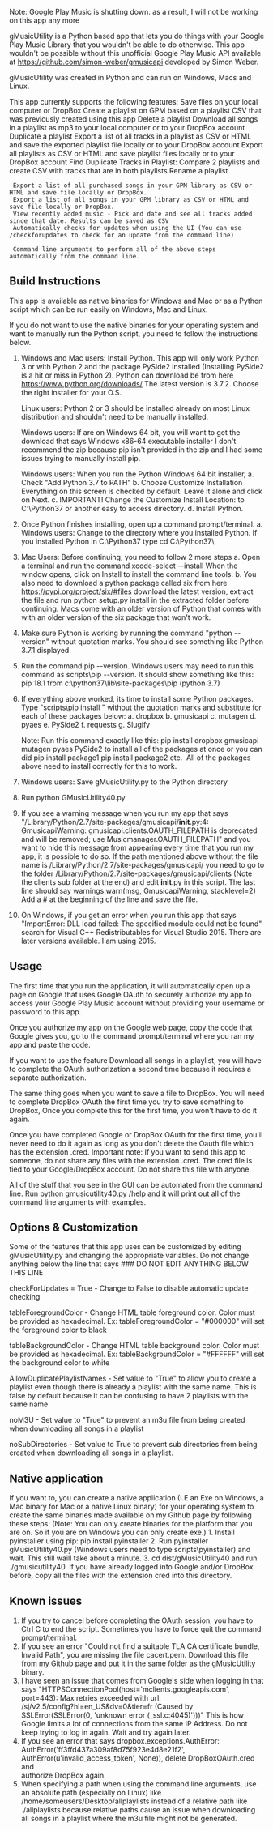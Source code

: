 Note: Google Play Music is shutting down. as a result, I will not be working on this app any more


gMusicUtility is a Python based app that lets you do things with your Google Play Music Library that you wouldn't be able to do otherwise. 
This app wouldn't be possible without this unofficial Google Play Music API available at https://github.com/simon-weber/gmusicapi developed by Simon Weber. 

gMusicUtility was created in Python and can run on Windows, Macs and Linux.

This app currently supports the following features:
     Save files on your local computer or DropBox
     Create a playlist on GPM based on a playlist CSV that was previously created using this app
     Delete a playlist
     Download all songs in a playlist as mp3 to your local computer or to your DropBox account
     Duplicate a playlist
     Export a list of all tracks in a playlist as CSV or HTML and save the exported playlist file locally or to your DropBox account
     Export all playlists as CSV or HTML and save playlist files locally or to your DropBox account
     Find Duplicate Tracks in Playlist: Compare 2 playlists and create CSV with tracks that are in both playlists
     Rename a playlist

     Export a list of all purchased songs in your GPM library as CSV or HTML and save file locally or DropBox.
     Export a list of all songs in your GPM library as CSV or HTML and save file locally or DropBox.
     View recently added music - Pick and date and see all tracks added since that date. Results can be saved as CSV
     Automatically checks for updates when using the UI (You can use /checkforupdates to check for an update from the command line) 

     Command line arguments to perform all of the above steps automatically from the command line.

Build Instructions
------------------
This app is available as native binaries for Windows and Mac or as a Python script which can be run easily on Windows, Mac and Linux.

If you do not want to use the native binaries for your operating system and want to manually run the Python script, 
you need to follow the instructions below.

1. Windows and Mac users: Install Python. This app will only work Python 3 or with Python 2 and the package PySide2 installed (Installing PySide2 is a hit or miss in Python 2).
   Python can download be from here https://www.python.org/downloads/ The latest version is 3.7.2. Choose the right installer for your O.S.
   
   Linux users: Python 2 or 3 should be installed already on most Linux distribution and shouldn't need to be manually installed.

   Windows users: If are on Windows 64 bit, you will want to get the download that says Windows x86-64 executable installer I don't recommend the zip because pip isn't provided in the zip and I had some issues trying to manually install pip.
   
   Windows users: When you run the Python Windows 64 bit installer,
        a. Check "Add Python 3.7 to PATH" 
        b. Choose Customize Installation Everything on this screen is checked by default. Leave it alone and click on Next.
        c. IMPORTANT! Change the Customize Install Location: to C:\Python37 or another easy to access directory.
        d. Install Python.

2. Once Python finishes installing, open up a command prompt/terminal. 
     a. Windows users:  Change to the directory where you installed Python. If you installed Python in C:\Python37 type cd C:\Python37\

3. Mac Users: Before continuing, you need to follow 2 more steps
     a. Open a terminal and run the command xcode-select --install When the window opens, click on Install to install the command line tools.
     b. You also need to download a python package called six from here https://pypi.org/project/six/#files download the latest version, extract the file and run python setup.py install in the extracted folder before continuing. Macs come with an older version of Python that comes with with an older version of the six package that won't work.

4. Make sure Python is working by running the command "python --version" without quotation marks. You should see something like Python 3.7.1 displayed.
5. Run the command pip --version. Windows users may need to run this command as scripts\pip --version. It should show something like this:
   pip 18.1 from c:\python37\lib\site-packages\pip (python 3.7)

6. If everything above worked, its time to install some Python packages. 
   Type "scripts\pip install <package name>" without the quotation marks and substitute <package name> for each of these packages below:
          a. dropbox 
          b. gmusicapi 
          c. mutagen 
          d. pyaes 
          e. PySide2
          f. requests
          g. Slugify
      
      Note: Run this command exactly like this: pip install dropbox gmusicapi mutagen pyaes PySide2
            to install all of the packages at once or you can did pip install package1 pip install package2 etc.
           ​ 
   All of the packages above need to install correctly for this to work.

7. Windows users: Save gMusicUtility.py to the Python directory
8. Run python GMusicUtility40.py
9. If you see a warning message when you run my app that says "/Library/Python/2.7/site-packages/gmusicapi/__init__.py:4: GmusicapiWarning: gmusicapi.clients.OAUTH_FILEPATH is deprecated and will be removed; use Musicmanager.OAUTH_FILEPATH"
and you want to hide this message from appearing every time that you run my app, it is possible to do so. If the path mentioned above without the file name is /Library/Python/2.7/site-packages/gmusicapi/ you need to go to the folder /Library/Python/2.7/site-packages/gmusicapi/clients (Note the clients sub folder at the end) and edit __init__.py in this script. The last line should say warnings.warn(msg, GmusicapiWarning, stacklevel=2) Add a # at the beginning of the line and save the file.
10. On Windows, if you get an error when you run this app that says "ImportError: DLL load failed: The specified module could not be found"
    search for Visual C++ Redistributables for Visual Studio 2015. There are later versions available. I am using 2015. 

Usage
-----
The first time that you run the application, it will automatically open up a page on Google that uses Google OAuth to securely authorize my app to access your Google Play Music account without providing your username or password to this app. 

Once you authorize my app on the Google web page, copy the code that Google gives you, go to the command prompt/terminal where you ran my app and paste the code. 

If you want to use the feature Download all songs in a playlist, you will have to complete the OAuth authorization a second time because it requires a separate authorization.

The same thing goes when you want to save a file to DropBox. You will need to complete DropBox OAuth the first time you try to save something to DropBox, Once you complete this for the first time, you won't have to do it again.

Once you have completed Google or DropBox OAuth for the first time, you'll never need to do it again as long as you don't delete the Oauth file which has the extension .cred.
Important note: If you want to send this app to someone, do not share any files with the extension .cred. The cred file is tied to your Google/DropBox account. Do not share this file with anyone. 

All of the stuff that you see in the GUI can be automated from the command line. Run python gmusicutility40.py /help and it will print out all of the command line arguments with examples.

Options & Customization
-----------------------
Some of the features that this app uses can be customized by editing gMusicUtility.py and changing the appropriate variables. 
Do not change anything below the line that says ### DO NOT EDIT ANYTHING BELOW THIS LINE

checkForUpdates = True - Change to False to disable automatic update checking

tableForegroundColor - Change HTML table foreground color. Color must be provided as hexadecimal. Ex: tableForegroundColor = "#000000" will set the foreground color to black

tableBackgroundColor - Change HTML table background color. Color must be provided as hexadecimal. Ex: tableBackgroundColor = "#FFFFFF" will set the background color to white

AllowDuplicatePlaylistNames - Set value to "True" to allow you to create a playlist even though there is already a playlist with the same name. This is false by default because it can be confusing to have 2 playlists with the same name

noM3U - Set value to "True" to prevent an m3u file from being created when downloading all songs in a playlist

noSubDirectories - Set value to True to prevent sub directories from being created when downloading all songs in a playlist.

Native application
------------------
If you want to, you can create a native application (I.E an Exe on Windows, a Mac binary for Mac or a native Linux binary) for your operating system
to create the same binaries made available on my Github page by following these steps: (Note: You can only create binaries for the platform that you are on. So if you are on Windows you can only create exe.)
     1. Install pyinstaller using pip: pip install pyinstaller
     2. Run pyinstaller gMusicUtility40.py (Windows users need to type scripts\pyinstaller) and wait. This still waill take about a minute.
     3. cd dist/gMusicUtility40 and run ./gmusicutility40. If you have already logged into Google and/or DropBox before, copy all the files with the extension cred into this directory.

Known issues
------------
1. If you try to cancel before completing the OAuth session, you have to Ctrl C to end the script. Sometimes you have to force quit the command prompt/terminal.
2. If you see an error "Could not find a suitable TLA CA certificate bundle, Invalid Path", you are missing the file cacert.pem. Download this file from my Github 
   page and put it in the same folder as the gMusicUtility binary. 
3. I have seen an issue that comes from Google's side when logging in that says "HTTPSConnectionPool(host='mclients.googleapis.com', port=443): Max retries exceeded with url:   
   /sj/v2.5/config?hl=en_US&dv=0&tier=fr (Caused by SSLError(SSLError(0, 'unknown error (_ssl.c:4045)')))" This is how Google limits a lot of connections from the same IP Address. Do not keep trying to log in again. Wait and try again later.
4. If you see an error that says dropbox.exceptions.AuthError: AuthError('ff3ffd437a309af8d75f923e4d8e21f2', AuthError(u'invalid_access_token', None)), delete DropBoxOAuth.cred and    
   authorize DropBox again.
5. When specifying a path when using the command line arguments, use an absolute path (especially on Linux) like /home/someusers/Desktop/allplaylists instead of a relative path like 
   ./allplaylists because relative paths cause an issue when downloading all songs in a playlist where the m3u file might not be generated.
